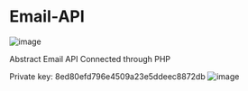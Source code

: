 # Email-API
![image](https://github.com/SudeshDR/Email-API/assets/103194804/0e2f17ea-d468-420d-8ab5-a4e291735e98)

Abstract Email API Connected through PHP


Private key: 8ed80efd796e4509a23e5ddeec8872db
![image](https://github.com/SudeshDR/Email-API/assets/103194804/48991f01-7ae1-40ef-b414-20491c2021e7)
